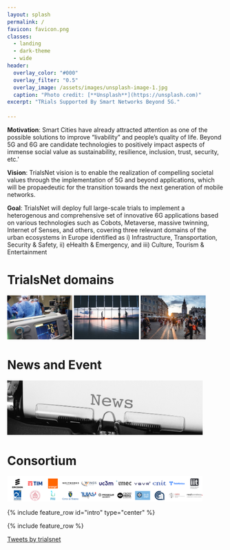 ```yaml
---
layout: splash
permalink: /
favicon: favicon.png
classes:
  - landing
  - dark-theme
  - wide
header:
  overlay_color: "#000"
  overlay_filter: "0.5"
  overlay_image: /assets/images/unsplash-image-1.jpg
  caption: "Photo credit: [**Unsplash**](https://unsplash.com)"
excerpt: "TRials Supported By Smart Networks Beyond 5G."

--- 
```

**Motivation**\: Smart Cities have already attracted attention as one of the possible solutions to improve “livability” and people’s quality of life. Beyond 5G and 6G are candidate technologies to positively impact aspects of immense social value as sustainability, resilience, inclusion, trust, security, etc.'

**Vision**\: TrialsNet vision is to enable the realization of compelling societal values through the implementation of 5G and beyond applications, which will be propaedeutic for the transition towards the next generation of mobile networks.

**Goal**\: TrialsNet will deploy full large-scale trials to implement a heterogenous and comprehensive set of innovative 6G applications based on various technologies such as Cobots, Metaverse, massive twinning, Internet of Senses, and others, covering three relevant domains of the urban ecosystems in Europe identified as i) Infrastructure, Transportation, Security & Safety, ii) eHealth & Emergency, and iii) Culture, Tourism & Entertainment

# TrialsNet domains

[<img src="assets/images/unsplash-gallery-image-1-th.jpg" title="eHealth & Emergency" width="30%" height="30%">](/uc-eHealth/) [<img src="assets/images/unsplash-gallery-image-2-th.jpg" alt="Infrastructure, Transportation, Security & Safety" title="Infrastructure, Transportation, Security & Safety" width="30%" height="30%">](/uc-infrastructure/) [<img src="assets/images/unsplash-gallery-image-3-th.jpg" title="" width="30%" height="30%">](/uc-culture/)

# News and Event

[<img src="assets/images/news.jpeg" title="News and Events" width="90%" height="30%">](/news-events/)

# Consortium

[<img src="assets/images/consortium-logo.png" title="Consortium" width="90%" height="30%">](/consortium/)

{% include feature_row id="intro" type="center" %}

{% include feature_row %}

<a class="twitter-timeline" href="https://twitter.com/trialsnet?ref_src=twsrc%5Etfw">Tweets by trialsnet</a> <script async src="https://platform.twitter.com/widgets.js" charset="utf-8"></script>

<!--{% include feature_row id="feature_row2" type="left" %}

{% include feature_row id="feature_row3" type="right" %}

{% include feature_row id="feature_row4" type="center" %}-->
